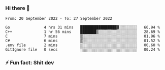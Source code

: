 ### Hi there 👋
<!--START_SECTION:waka-->

```text
From: 20 September 2022 - To: 27 September 2022

Go               4 hrs 31 mins   ████████████████▓░░░░░░░░   66.94 %
C++              1 hr 56 mins    ███████▒░░░░░░░░░░░░░░░░░   28.69 %
C                7 mins          ▒░░░░░░░░░░░░░░░░░░░░░░░░   01.96 %
C#               6 mins          ▒░░░░░░░░░░░░░░░░░░░░░░░░   01.52 %
.env file        2 mins          ░░░░░░░░░░░░░░░░░░░░░░░░░   00.60 %
GitIgnore file   0 secs          ░░░░░░░░░░░░░░░░░░░░░░░░░   00.24 %
```

<!--END_SECTION:waka-->
<!--
**TG4LAaron/TG4LAaron** is a ✨ _special_ ✨ repository because its `README.md` (this file) appears on your GitHub profile.

Here are some ideas to get you started:

- 🔭 I’m currently working on ...
- 🌱 I’m currently learning ...
- 👯 I’m looking to collaborate on ...
- 🤔 I’m looking for help with ...
- 💬 Ask me about ...
- 📫 How to reach me: ...
- 😄 Pronouns: ...
- ⚡ Fun fact: ...
-->
### ⚡ Fun fact: Shit dev
